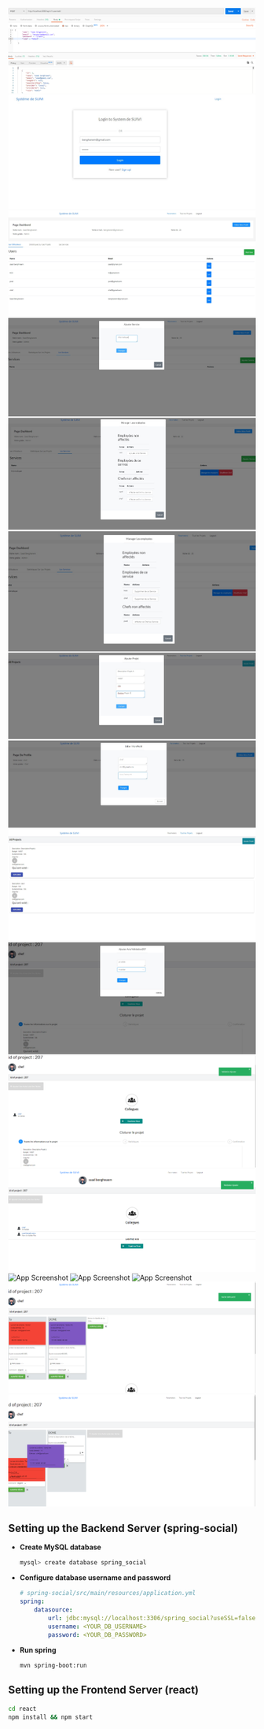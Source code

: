 ![App Screenshot](screenshot.png)
![App Screenshot](screenshot2.jpg)
![App Screenshot](screenshot3.jpg)
![App Screenshot](screenshot4.jpg)
![App Screenshot](screenshot5.jpg)
![App Screenshot](screenshot6.jpg)
![App Screenshot](screenshot8.jpg)
![App Screenshot](screenshot7.jpg)
![App Screenshot](screenshot9.jpg)
![App Screenshot](screenshot10.jpg)
![App Screenshot](screenshot11.png)
![App Screenshot](screenshot12.png)
![App Screenshot](screenshot13.png)
![App Screenshot](screenshot14.png)
![App Screenshot](screenshot15.png)
![App Screenshot](screenshot16.png)
![App Screenshot](screenshot17.png)


## Setting up the Backend Server (spring-social)

+ **Create MySQL database**

	```bash
	mysql> create database spring_social
	```

+ **Configure database username and password**

	```yml
	# spring-social/src/main/resources/application.yml
	spring:
	    datasource:
	        url: jdbc:mysql://localhost:3306/spring_social?useSSL=false
	        username: <YOUR_DB_USERNAME>
	        password: <YOUR_DB_PASSWORD>
	```


+ **Run spring**

	```bash
	mvn spring-boot:run
	```

## Setting up the Frontend Server (react)

```bash
cd react
npm install && npm start
```
